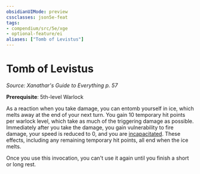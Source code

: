 ```yaml
---
obsidianUIMode: preview
cssclasses: json5e-feat
tags:
- compendium/src/5e/xge
- optional-feature/ei
aliases: ["Tomb of Levistus"]
---
```

# Tomb of Levistus
*Source: Xanathar's Guide to Everything p. 57*  

**Prerequisite**: 5th-level Warlock

As a reaction when you take damage, you can entomb yourself in ice, which melts away at the end of your next turn. You gain 10 temporary hit points per warlock level, which take as much of the triggering damage as possible. Immediately after you take the damage, you gain vulnerability to fire damage, your speed is reduced to 0, and you are [incapacitated](2.%20GM%20Tools/Misc%20DND%20Handbook/compendium/rules/conditions.md#incapacitated). These effects, including any remaining temporary hit points, all end when the ice melts.

Once you use this invocation, you can't use it again until you finish a short or long rest.